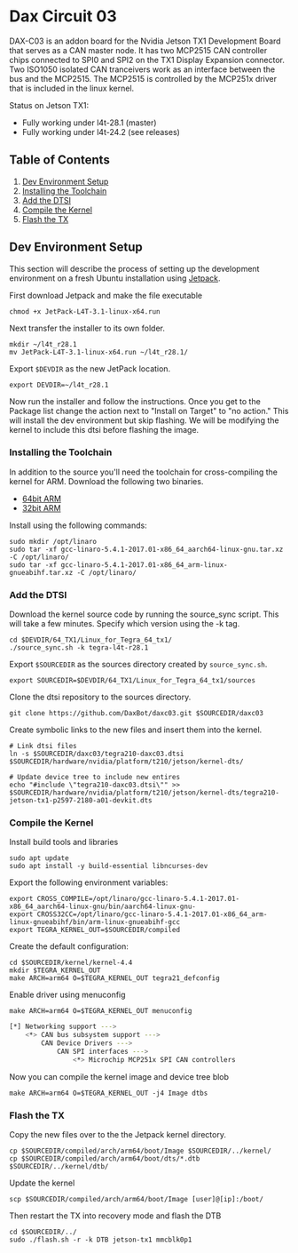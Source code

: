 Dax Circuit 03
==============
DAX-C03 is an addon board for the Nvidia Jetson TX1 Development Board that serves as a CAN master node.  It has two MCP2515 CAN controller chips connected to SPI0 and SPI2 on the TX1 Display Expansion connector.  Two ISO1050 isolated CAN tranceivers work as an interface between the bus and the MCP2515.  The MCP2515 is controlled by the MCP251x driver that is included in the linux kernel. 

Status on Jetson TX1:
* Fully working under l4t-28.1 (master)
* Fully working under l4t-24.2 (see releases)

## Table of Contents

1. [Dev Environment Setup](#setup)
2. [Installing the Toolchain](#toolchain)
3. [Add the DTSI](#tx1-dtsi)
6. [Compile the Kernel](#compile)
7. [Flash the TX](#flash)


## Dev Environment Setup <a name="setup"></a>
This section will describe the process of setting up the development environment on a fresh Ubuntu installation using [Jetpack](https://developer.nvidia.com/embedded/jetpack).

First download Jetpack and make the file executable

    chmod +x JetPack-L4T-3.1-linux-x64.run

Next transfer the installer to its own folder.

    mkdir ~/l4t_r28.1
    mv JetPack-L4T-3.1-linux-x64.run ~/l4t_r28.1/

Export ```$DEVDIR``` as the new JetPack location.

    export DEVDIR=~/l4t_r28.1

Now run the installer and follow the instructions.  Once you get to the Package list change the action next to "Install on Target" to "no action."  This will install the dev environment but skip flashing.  We will be modifying the kernel to include this dtsi before flashing the image.

### Installing the Toolchain <a name="toolchain"></a>
In addition to the source you'll need the toolchain for cross-compiling the kernel for ARM.  Download the following two binaries.

* [64bit ARM](https://releases.linaro.org/components/toolchain/binaries/5.4-2017.01/aarch64-linux-gnu/gcc-linaro-5.4.1-2017.01-x86_64_aarch64-linux-gnu.tar.xz)
* [32bit ARM](https://releases.linaro.org/components/toolchain/binaries/5.4-2017.01/arm-linux-gnueabihf/gcc-linaro-5.4.1-2017.01-x86_64_arm-linux-gnueabihf.tar.xz)

Install using the following commands:

    sudo mkdir /opt/linaro
    sudo tar -xf gcc-linaro-5.4.1-2017.01-x86_64_aarch64-linux-gnu.tar.xz -C /opt/linaro/
    sudo tar -xf gcc-linaro-5.4.1-2017.01-x86_64_arm-linux-gnueabihf.tar.xz -C /opt/linaro/

### Add the DTSI <a name="tx1-dtsi"></a>

Download the kernel source code by running the source_sync script.  This will take a few minutes.  Specify which version using the -k tag.

    cd $DEVDIR/64_TX1/Linux_for_Tegra_64_tx1/
    ./source_sync.sh -k tegra-l4t-r28.1

Export ```$SOURCEDIR``` as the sources directory created by ```source_sync.sh```.

    export SOURCEDIR=$DEVDIR/64_TX1/Linux_for_Tegra_64_tx1/sources

Clone the dtsi repository to the sources directory.

    git clone https://github.com/DaxBot/daxc03.git $SOURCEDIR/daxc03

Create symbolic links to the new files and insert them into the kernel.

    # Link dtsi files
    ln -s $SOURCEDIR/daxc03/tegra210-daxc03.dtsi $SOURCEDIR/hardware/nvidia/platform/t210/jetson/kernel-dts/

    # Update device tree to include new entires
    echo "#include \"tegra210-daxc03.dtsi\"" >> $SOURCEDIR/hardware/nvidia/platform/t210/jetson/kernel-dts/tegra210-jetson-tx1-p2597-2180-a01-devkit.dts

### Compile the Kernel <a name="compile"></a>

Install build tools and libraries

    sudo apt update
    sudo apt install -y build-essential libncurses-dev

Export the following environment variables:

    export CROSS_COMPILE=/opt/linaro/gcc-linaro-5.4.1-2017.01-x86_64_aarch64-linux-gnu/bin/aarch64-linux-gnu-
    export CROSS32CC=/opt/linaro/gcc-linaro-5.4.1-2017.01-x86_64_arm-linux-gnueabihf/bin/arm-linux-gnueabihf-gcc
    export TEGRA_KERNEL_OUT=$SOURCEDIR/compiled

Create the default configuration:

    cd $SOURCEDIR/kernel/kernel-4.4
    mkdir $TEGRA_KERNEL_OUT
    make ARCH=arm64 O=$TEGRA_KERNEL_OUT tegra21_defconfig

Enable driver using menuconfig

    make ARCH=arm64 O=$TEGRA_KERNEL_OUT menuconfig

```bash
[*] Networking support --->
    <*> CAN bus subsystem support --->
        CAN Device Drivers --->
            CAN SPI interfaces --->
                <*> Microchip MCP251x SPI CAN controllers
```

Now you can compile the kernel image and device tree blob

    make ARCH=arm64 O=$TEGRA_KERNEL_OUT -j4 Image dtbs

### Flash the TX <a name="flash"></a>

Copy the new files over to the the Jetpack kernel directory.

    cp $SOURCEDIR/compiled/arch/arm64/boot/Image $SOURCEDIR/../kernel/
    cp $SOURCEDIR/compiled/arch/arm64/boot/dts/*.dtb $SOURCEDIR/../kernel/dtb/

Update the kernel

    scp $SOURCEDIR/compiled/arch/arm64/boot/Image [user]@[ip]:/boot/

Then restart the TX into recovery mode and flash the DTB

    cd $SOURCEDIR/../
    sudo ./flash.sh -r -k DTB jetson-tx1 mmcblk0p1
